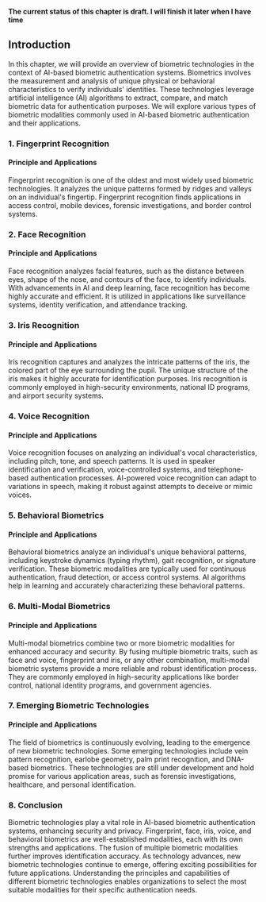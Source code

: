 **The current status of this chapter is draft. I will finish it later when I have time**

Introduction
------------

In this chapter, we will provide an overview of biometric technologies in the context of AI-based biometric authentication systems. Biometrics involves the measurement and analysis of unique physical or behavioral characteristics to verify individuals' identities. These technologies leverage artificial intelligence (AI) algorithms to extract, compare, and match biometric data for authentication purposes. We will explore various types of biometric modalities commonly used in AI-based biometric authentication and their applications.

### 1. Fingerprint Recognition

#### Principle and Applications

Fingerprint recognition is one of the oldest and most widely used biometric technologies. It analyzes the unique patterns formed by ridges and valleys on an individual's fingertip. Fingerprint recognition finds applications in access control, mobile devices, forensic investigations, and border control systems.

### 2. Face Recognition

#### Principle and Applications

Face recognition analyzes facial features, such as the distance between eyes, shape of the nose, and contours of the face, to identify individuals. With advancements in AI and deep learning, face recognition has become highly accurate and efficient. It is utilized in applications like surveillance systems, identity verification, and attendance tracking.

### 3. Iris Recognition

#### Principle and Applications

Iris recognition captures and analyzes the intricate patterns of the iris, the colored part of the eye surrounding the pupil. The unique structure of the iris makes it highly accurate for identification purposes. Iris recognition is commonly employed in high-security environments, national ID programs, and airport security systems.

### 4. Voice Recognition

#### Principle and Applications

Voice recognition focuses on analyzing an individual's vocal characteristics, including pitch, tone, and speech patterns. It is used in speaker identification and verification, voice-controlled systems, and telephone-based authentication processes. AI-powered voice recognition can adapt to variations in speech, making it robust against attempts to deceive or mimic voices.

### 5. Behavioral Biometrics

#### Principle and Applications

Behavioral biometrics analyze an individual's unique behavioral patterns, including keystroke dynamics (typing rhythm), gait recognition, or signature verification. These biometric modalities are typically used for continuous authentication, fraud detection, or access control systems. AI algorithms help in learning and accurately characterizing these behavioral patterns.

### 6. Multi-Modal Biometrics

#### Principle and Applications

Multi-modal biometrics combine two or more biometric modalities for enhanced accuracy and security. By fusing multiple biometric traits, such as face and voice, fingerprint and iris, or any other combination, multi-modal biometric systems provide a more reliable and robust identification process. They are commonly employed in high-security applications like border control, national identity programs, and government agencies.

### 7. Emerging Biometric Technologies

#### Principle and Applications

The field of biometrics is continuously evolving, leading to the emergence of new biometric technologies. Some emerging technologies include vein pattern recognition, earlobe geometry, palm print recognition, and DNA-based biometrics. These technologies are still under development and hold promise for various application areas, such as forensic investigations, healthcare, and personal identification.

### 8. Conclusion

Biometric technologies play a vital role in AI-based biometric authentication systems, enhancing security and privacy. Fingerprint, face, iris, voice, and behavioral biometrics are well-established modalities, each with its own strengths and applications. The fusion of multiple biometric modalities further improves identification accuracy. As technology advances, new biometric technologies continue to emerge, offering exciting possibilities for future applications. Understanding the principles and capabilities of different biometric technologies enables organizations to select the most suitable modalities for their specific authentication needs.
